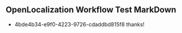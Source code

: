 ## OpenLocalization Workflow Test MarkDown
* 4bde4b34-e9f0-4223-9726-cdaddbd815f8 
thanks!<!--HONumber=Mar16_HO3-->
